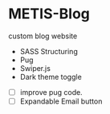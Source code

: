 # METIS-Blog

custom blog website

- SASS Structuring
- Pug
- Swiper.js
- Dark theme toggle

- [ ] improve pug code.
- [ ] Expandable Email button
